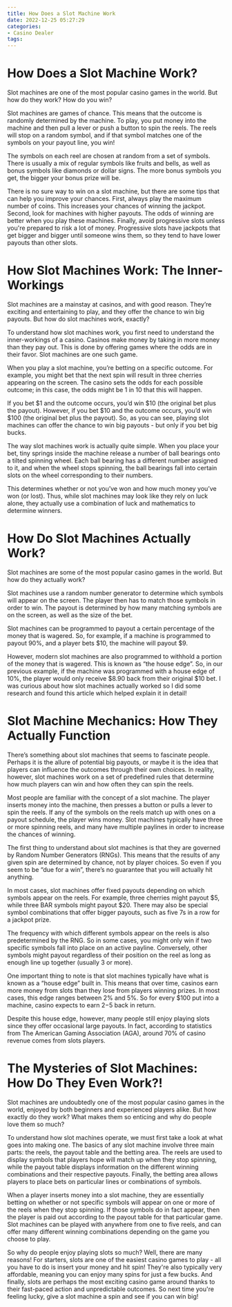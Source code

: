 ```yaml
---
title: How Does a Slot Machine Work 
date: 2022-12-25 05:27:29
categories:
- Casino Dealer
tags:
---
```



#  How Does a Slot Machine Work? 

Slot machines are one of the most popular casino games in the world. But how do they work? How do you win?

Slot machines are games of chance. This means that the outcome is randomly determined by the machine. To play, you put money into the machine and then pull a lever or push a button to spin the reels. The reels will stop on a random symbol, and if that symbol matches one of the symbols on your payout line, you win!

The symbols on each reel are chosen at random from a set of symbols. There is usually a mix of regular symbols like fruits and bells, as well as bonus symbols like diamonds or dollar signs. The more bonus symbols you get, the bigger your bonus prize will be.

There is no sure way to win on a slot machine, but there are some tips that can help you improve your chances. First, always play the maximum number of coins. This increases your chances of winning the jackpot. Second, look for machines with higher payouts. The odds of winning are better when you play these machines. Finally, avoid progressive slots unless you're prepared to risk a lot of money. Progressive slots have jackpots that get bigger and bigger until someone wins them, so they tend to have lower payouts than other slots.

#  How Slot Machines Work: The Inner-Workings 

Slot machines are a mainstay at casinos, and with good reason. They’re exciting and entertaining to play, and they offer the chance to win big payouts. But how do slot machines work, exactly?

To understand how slot machines work, you first need to understand the inner-workings of a casino. Casinos make money by taking in more money than they pay out. This is done by offering games where the odds are in their favor. Slot machines are one such game. 

When you play a slot machine, you’re betting on a specific outcome. For example, you might bet that the next spin will result in three cherries appearing on the screen. The casino sets the odds for each possible outcome; in this case, the odds might be 1 in 10 that this will happen. 

If you bet $1 and the outcome occurs, you’d win $10 (the original bet plus the payout). However, if you bet $10 and the outcome occurs, you’d win $100 (the original bet plus the payout). So, as you can see, playing slot machines can offer the chance to win big payouts - but only if you bet big bucks. 

The way slot machines work is actually quite simple. When you place your bet, tiny springs inside the machine release a number of ball bearings onto a tilted spinning wheel. Each ball bearing has a different number assigned to it, and when the wheel stops spinning, the ball bearings fall into certain slots on the wheel corresponding to their numbers. 

This determines whether or not you’ve won and how much money you’ve won (or lost). Thus, while slot machines may look like they rely on luck alone, they actually use a combination of luck and mathematics to determine winners.

#  How Do Slot Machines Actually Work? 

Slot machines are some of the most popular casino games in the world. But how do they actually work?

Slot machines use a random number generator to determine which symbols will appear on the screen. The player then has to match those symbols in order to win. The payout is determined by how many matching symbols are on the screen, as well as the size of the bet.

Slot machines can be programmed to payout a certain percentage of the money that is wagered. So, for example, if a machine is programmed to payout 90%, and a player bets $10, the machine will payout $9.

However, modern slot machines are also programmed to withhold a portion of the money that is wagered. This is known as “the house edge”. So, in our previous example, if the machine was programmed with a house edge of 10%, the player would only receive $8.90 back from their original $10 bet.
I was curious about how slot machines actually worked so I did some research and found this article which helped explain it in detail!

#  Slot Machine Mechanics: How They Actually Function 

There’s something about slot machines that seems to fascinate people. Perhaps it is the allure of potential big payouts, or maybe it is the idea that players can influence the outcomes through their own choices. In reality, however, slot machines work on a set of predefined rules that determine how much players can win and how often they can spin the reels.

Most people are familiar with the concept of a slot machine. The player inserts money into the machine, then presses a button or pulls a lever to spin the reels. If any of the symbols on the reels match up with ones on a payout schedule, the player wins money. Slot machines typically have three or more spinning reels, and many have multiple paylines in order to increase the chances of winning.

The first thing to understand about slot machines is that they are governed by Random Number Generators (RNGs). This means that the results of any given spin are determined by chance, not by player choices. So even if you seem to be “due for a win”, there’s no guarantee that you will actually hit anything.

In most cases, slot machines offer fixed payouts depending on which symbols appear on the reels. For example, three cherries might payout $5, while three BAR symbols might payout $20. There may also be special symbol combinations that offer bigger payouts, such as five 7s in a row for a jackpot prize. 

The frequency with which different symbols appear on the reels is also predetermined by the RNG. So in some cases, you might only win if two specific symbols fall into place on an active payline. Conversely, other symbols might payout regardless of their position on the reel as long as enough line up together (usually 3 or more). 

One important thing to note is that slot machines typically have what is known as a “house edge” built in. This means that over time, casinos earn more money from slots than they lose from players winning prizes. In most cases, this edge ranges between 2% and 5%. So for every $100 put into a machine, casino expects to earn $2-$5 back in return. 

Despite this house edge, however, many people still enjoy playing slots since they offer occasional large payouts. In fact, according to statistics from The American Gaming Association (AGA), around 70% of casino revenue comes from slots players.

#  The Mysteries of Slot Machines: How Do They Even Work?!

Slot machines are undoubtedly one of the most popular casino games in the world, enjoyed by both beginners and experienced players alike. But how exactly do they work? What makes them so enticing and why do people love them so much?

To understand how slot machines operate, we must first take a look at what goes into making one. The basics of any slot machine involve three main parts: the reels, the payout table and the betting area. The reels are used to display symbols that players hope will match up when they stop spinning, while the payout table displays information on the different winning combinations and their respective payouts. Finally, the betting area allows players to place bets on particular lines or combinations of symbols.

When a player inserts money into a slot machine, they are essentially betting on whether or not specific symbols will appear on one or more of the reels when they stop spinning. If those symbols do in fact appear, then the player is paid out according to the payout table for that particular game. Slot machines can be played with anywhere from one to five reels, and can offer many different winning combinations depending on the game you choose to play.

So why do people enjoy playing slots so much? Well, there are many reasons! For starters, slots are one of the easiest casino games to play - all you have to do is insert your money and hit spin! They're also typically very affordable, meaning you can enjoy many spins for just a few bucks. And finally, slots are perhaps the most exciting casino game around thanks to their fast-paced action and unpredictable outcomes. So next time you're feeling lucky, give a slot machine a spin and see if you can win big!